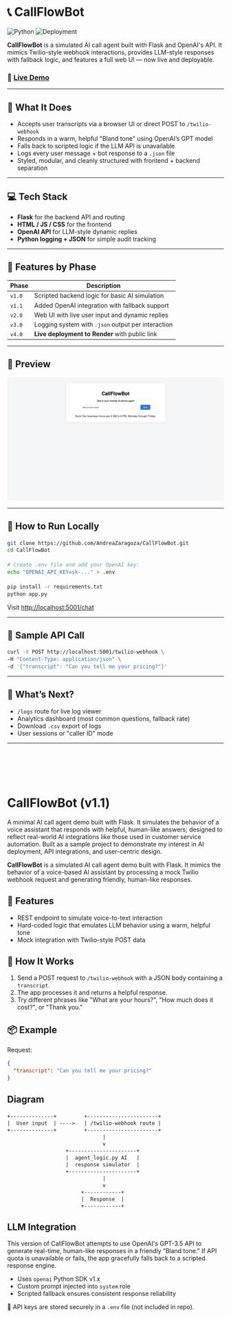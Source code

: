 # 📞 CallFlowBot

![Python](https://img.shields.io/badge/Python-3.9-blue.svg)
![Deployment](https://img.shields.io/badge/Deployed-Render-green)

**CallFlowBot** is a simulated AI call agent built with Flask and OpenAI's API. It mimics Twilio-style webhook interactions, provides LLM-style responses with fallback logic, and features a full web UI — now live and deployable.

### 🔗 [Live Demo](https://callflowbot.onrender.com/chat)

---

## 🧠 What It Does

* Accepts user transcripts via a browser UI or direct POST to `/twilio-webhook`
* Responds in a warm, helpful "Bland tone" using OpenAI’s GPT model
* Falls back to scripted logic if the LLM API is unavailable
* Logs every user message + bot response to a `.json` file
* Styled, modular, and cleanly structured with frontend + backend separation

---

## 💻 Tech Stack

* **Flask** for the backend API and routing
* **HTML / JS / CSS** for the frontend
* **OpenAI API** for LLM-style dynamic replies
* **Python logging + JSON** for simple audit tracking

---

## 🚀 Features by Phase

| Phase  | Description                                        |
| ------ | -------------------------------------------------- |
| `v1.0` | Scripted backend logic for basic AI simulation     |
| `v1.1` | Added OpenAI integration with fallback support     |
| `v2.0` | Web UI with live user input and dynamic replies    |
| `v3.0` | Logging system with `.json` output per interaction |
| `v4.0` | **Live deployment to Render** with public link     |

---

## 🌁 Preview

![Preview UI](callflowbot-preview.png)

---

## 📜 How to Run Locally

```bash
git clone https://github.com/AndreaZaragoza/CallFlowBot.git
cd CallFlowBot

# Create .env file and add your OpenAI key:
echo "OPENAI_API_KEY=sk-..." > .env

pip install -r requirements.txt
python app.py
```

Visit [http://localhost:5001/chat](http://localhost:5001/chat)

---

## 📂 Sample API Call

```bash
curl -X POST http://localhost:5001/twilio-webhook \
-H "Content-Type: application/json" \
-d '{"transcript": "Can you tell me your pricing?"}'
```

---

## 🔮 What’s Next?

* `/logs` route for live log viewer
* Analytics dashboard (most common questions, fallback rate)
* Download `.csv` export of logs
* User sessions or "caller ID" mode

---

<br>
<br>
<br>
<br>


# CallFlowBot (v1.1)
A minimal AI call agent demo built with Flask. It simulates the behavior of a voice assistant that responds with helpful, human-like answers; designed to reflect real-world AI integrations like those used in customer service automation. Built as a sample project to demonstrate my interest in AI deployment, API integrations, and user-centric design.

**CallFlowBot** is a simulated AI call agent demo built with Flask. It mimics the behavior of a voice-based AI assistant by processing a mock Twilio webhook request and generating friendly, human-like responses.

## 🧠 Features
- REST endpoint to simulate voice-to-text interaction
- Hard-coded logic that emulates LLM behavior using a warm, helpful tone
- Mock integration with Twilio-style POST data

## 🚀 How It Works
1. Send a POST request to `/twilio-webhook` with a JSON body containing a `transcript`.
2. The app processes it and returns a helpful response.
3. Try different phrases like "What are your hours?", "How much does it cost?", or "Thank you."

## 📦 Example
Request:
```json
{
  "transcript": "Can you tell me your pricing?"
}
```

## Diagram

```
+--------------+         +-----------------------+
|  User input  | ---->   | /twilio-webhook route |
+--------------+         +-----------------------+
                               |
                               v
                   +----------------------+
                   |  agent_logic.py AI   |
                   |  response simulator  |
                   +----------------------+
                               |
                               v
                        +------------+
                        |  Response  |
                        +------------+
```


## LLM Integration
This version of CallFlowBot attempts to use OpenAI's GPT-3.5 API to generate real-time, human-like responses in a friendly “Bland tone.” If API quota is unavailable or fails, the app gracefully falls back to a scripted response engine.

- Uses `openai` Python SDK v1.x
- Custom prompt injected into `system` role
- Scripted fallback ensures consistent response reliability

🔐 API keys are stored securely in a `.env` file (not included in repo).
